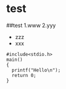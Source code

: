 # test
##test
1.www
2.yyy
- zzz
- xxx
```
#include<stdio.h>
main()
{
  printf("Hello\n");
  return 0;
}
